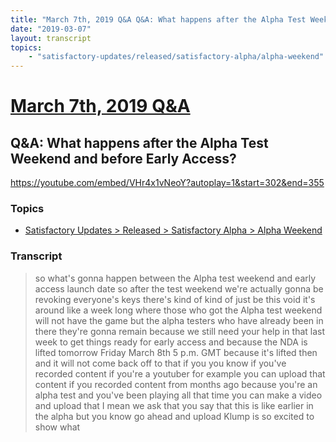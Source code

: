 ```yaml
---
title: "March 7th, 2019 Q&A Q&A: What happens after the Alpha Test Weekend and before Early Access?"
date: "2019-03-07"
layout: transcript
topics:
    - "satisfactory-updates/released/satisfactory-alpha/alpha-weekend"
---
```

# [March 7th, 2019 Q&A](../2019-03-07.md)
## Q&A: What happens after the Alpha Test Weekend and before Early Access?
https://youtube.com/embed/VHr4x1vNeoY?autoplay=1&start=302&end=355

### Topics
* [Satisfactory Updates > Released > Satisfactory Alpha > Alpha Weekend](../topics/satisfactory-updates/released/satisfactory-alpha/alpha-weekend.md)

### Transcript

> so what's gonna happen between the Alpha test weekend and early access launch date so after the test weekend we're actually gonna be revoking everyone's keys there's kind of kind of just be this void it's around like a week long where those who got the Alpha test weekend will not have the game but the alpha testers who have already been in there they're gonna remain because we still need your help in that last week to get things ready for early access and because the NDA is lifted tomorrow Friday March 8th 5 p.m. GMT because it's lifted then and it will not come back off to that if you you know if you've recorded content if you're a youtuber for example you can upload that content if you recorded content from months ago because you're an alpha test and you've been playing all that time you can make a video and upload that I mean we ask that you say that this is like earlier in the alpha but you know go ahead and upload Klump is so excited to show what
